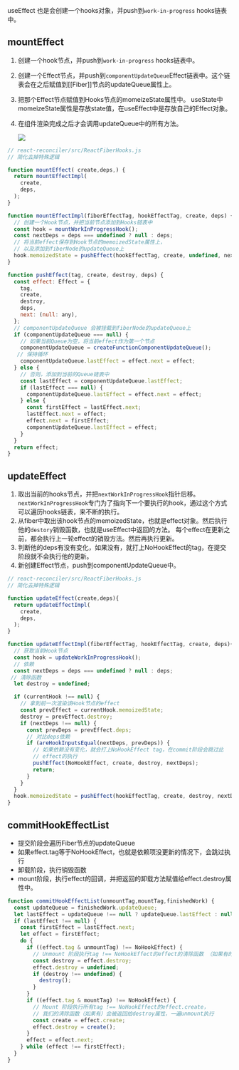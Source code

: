 useEffect 也是会创建一个hooks对象，并push到`work-in-progress` hooks链表中。

## mountEffect

1. 创建一个hook节点，并push到`work-in-progress` hooks链表中。
2. 创建一个Effect节点，并push到`componentUpdateQueue`Effect链表中。这个链表会在之后赋值到[[Fiber]]节点的updateQueue属性上。
3. 把那个Effect节点赋值到Hooks节点的momeizeState属性中。
	useState中momeizeState属性是存放state值，在useEffect中是存放自己的Effect对象。
4. 在组件渲染完成之后才会调用updateQueue中的所有方法。
	
	![](https://user-gold-cdn.xitu.io/2020/3/3/170a091e5c2e0641?imageslim)

```js
// react-reconciler/src/ReactFiberHooks.js
// 简化去掉特殊逻辑

function mountEffect( create,deps,) {
  return mountEffectImpl(
    create,
    deps,
  );
}

function mountEffectImpl(fiberEffectTag, hookEffectTag, create, deps) {
  // 创建一个Hook节点，并把当前节点添加到Hooks链表中
  const hook = mountWorkInProgressHook();
  const nextDeps = deps === undefined ? null : deps;
  // 将当前effect保存到Hook节点的memoizedState属性上，
  // 以及添加到fiberNode的updateQueue上
  hook.memoizedState = pushEffect(hookEffectTag, create, undefined, nextDeps);
}

function pushEffect(tag, create, destroy, deps) {
  const effect: Effect = {
    tag,
    create,
    destroy,
    deps,
    next: (null: any),
  };
  // componentUpdateQueue 会被挂载到fiberNode的updateQueue上
  if (componentUpdateQueue === null) {
    // 如果当前Queue为空，将当前effect作为第一个节点
    componentUpdateQueue = createFunctionComponentUpdateQueue();
   // 保持循环
    componentUpdateQueue.lastEffect = effect.next = effect;
  } else {
    // 否则，添加到当前的Queue链表中
    const lastEffect = componentUpdateQueue.lastEffect;
    if (lastEffect === null) {
      componentUpdateQueue.lastEffect = effect.next = effect;
    } else {
      const firstEffect = lastEffect.next;
      lastEffect.next = effect;
      effect.next = firstEffect;
      componentUpdateQueue.lastEffect = effect;
    }
  }
  return effect; 
}

```

## updateEffect

1. 取出当前的hooks节点，并把`nextWorkInProgressHook`指针后移。
	`nextWorkInProgressHook`专门为了指向下一个要执行的hook，通过这个方式可以遍历hooks链表，来不断的执行。
2. 从fiber中取出该hook节点的memoizedState，也就是effect对象。然后执行他的`destory`销毁函数，也就是useEffect中返回的方法。
	每个effect在更新之前，都会执行上一轮effect的销毁方法。然后再执行更新。
3. 判断他的deps有没有变化，如果没有，就打上NoHookEffect的tag，在提交阶段就不会执行他的更新。
4. 新创建Effect节点，push到componentUpdateQueue中。

```js
// react-reconciler/src/ReactFiberHooks.js
// 简化去掉特殊逻辑

function updateEffect(create,deps){
  return updateEffectImpl(
    create,
    deps,
  );
}

function updateEffectImpl(fiberEffectTag, hookEffectTag, create, deps){
  // 获取当前Hook节点
  const hook = updateWorkInProgressHook();
  // 依赖 
  const nextDeps = deps === undefined ? null : deps;
 // 清除函数
  let destroy = undefined;

  if (currentHook !== null) {
    // 拿到前一次渲染该Hook节点的effect
    const prevEffect = currentHook.memoizedState;
    destroy = prevEffect.destroy;
    if (nextDeps !== null) {
      const prevDeps = prevEffect.deps;
      // 对比deps依赖
      if (areHookInputsEqual(nextDeps, prevDeps)) {
        // 如果依赖没有变化，就会打上NoHookEffect tag，在commit阶段会跳过此
        // effect的执行
        pushEffect(NoHookEffect, create, destroy, nextDeps);
        return;
      }
    }
  }
  hook.memoizedState = pushEffect(hookEffectTag, create, destroy, nextDeps);
}
```


## commitHookEffectList
- 提交阶段会遍历Fiber节点的updateQueue
- 如果effect.tag等于NoHookEffect，也就是依赖项没更新的情况下，会跳过执行
- 卸载阶段，执行销毁函数
- mount阶段，执行effect的回调，并把返回的卸载方法赋值给effect.destroy属性中。

```js
function commitHookEffectList(unmountTag,mountTag,finishedWork) {
  const updateQueue = finishedWork.updateQueue;
  let lastEffect = updateQueue !== null ? updateQueue.lastEffect : null;
  if (lastEffect !== null) {
    const firstEffect = lastEffect.next;
    let effect = firstEffect;
    do {
      if ((effect.tag & unmountTag) !== NoHookEffect) {
        // Unmount 阶段执行tag !== NoHookEffect的effect的清除函数 （如果有的话）
        const destroy = effect.destroy;
        effect.destroy = undefined;
        if (destroy !== undefined) {
          destroy();
        }
      }
      if ((effect.tag & mountTag) !== NoHookEffect) {
        // Mount 阶段执行所有tag !== NoHookEffect的effect.create，
        // 我们的清除函数（如果有）会被返回给destroy属性，一遍unmount执行
        const create = effect.create;
        effect.destroy = create();
      }
      effect = effect.next;
    } while (effect !== firstEffect);
  }
}

```